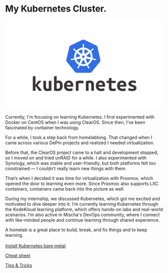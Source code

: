 # My Kubernetes Cluster.

![Kubernetes](images/Kubernetes-logo.png)

Currently, I'm focusing on learning Kubernetes. I first experimented with Docker on CentOS when I was using ClearOS. Since then, I’ve been fascinated by container technology.

For a while, I took a step back from homelabbing. That changed when I came across various DePin projects and realized I needed virtualization.

Before that, the ClearOS project came to a halt and development stopped, so I moved on and tried unRAID for a while. I also experimented with Synology, which was stable and user-friendly, but both platforms felt too constrained — I couldn’t really learn new things with them.

That’s when I decided it was time for virtualization with Proxmox, which opened the door to learning even more. Since Proxmox also supports LXC containers, containers came back into the picture as well.

During my internship, we discussed Kubernetes, which got me excited and motivated to dive deeper into it. I’m currently learning Kubernetes through the KodeKloud learning platform, which offers hands-on labs and real-world scenarios. I’m also active in Mischa's DevOps community, where I connect with like-minded people and continue learning through shared experience.

A homelab is a great place to build, break, and fix things and to keep learning.
<br>
<br>
[Install Kubernetes bare metal](install_kubernetes.md)

[Cheat sheet](cheat_sheet.md)

[Tips & Tricks](tips_tricks.md)
